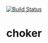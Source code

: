 [![Build Status](https://travis-ci.org/lxxxvi/choker.svg?branch=master)](https://travis-ci.org/lxxxvi/choker)

# choker